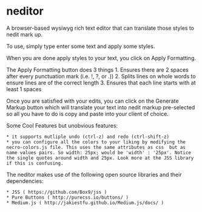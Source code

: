 # neditor
A browser-based wysiwyg rich text editor that can translate those styles to nedit mark up. 

To use, simply type enter some text and apply some styles. 

When you are done apply styles to your text, you click on Apply Formatting.

The Apply Formatting button does 3 things
	1. Ensures there are 2 spaces after every punctuation mark (i.e. !, ?, or .))
	2. Splits lines on whole words to ensure lines are of the correct length
	3. Ensures that each line starts with at least 1 spaces

Once you are satisfied with your edits, you can click on the Generate Markup button which will translate your text into nedit markup pre-selected so all you have to do is copy and paste into your client of choice.

Some Cool Features but unobvious features:

	* it supports mutliple undo (ctrl-z) and redo (ctrl-shift-z)
	* you can configure all the colors to your liking by modifying the necro-colors.js file. This uses the same attributes as css  but as name values pairs. So width: 25px; would be 'width' : '25px'. Notice the single quotes around width and 25px. Look more at the JSS library if this is confusing. 
	
The neditor makes use of the following open source libraries and their dependencies:

	* JSS ( https://github.com/Box9/jss )
	* Pure Buttons ( http://purecss.io/buttons/ )
	* Medium.js ( http://jakiestfu.github.io/Medium.js/docs/ )
